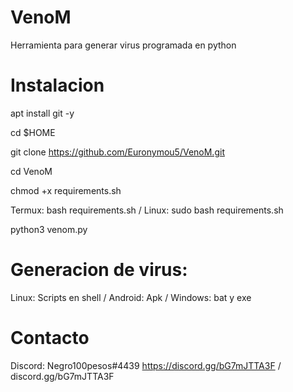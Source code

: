 # VenoM
Herramienta para generar virus programada en python
# Instalacion
apt install git -y

cd $HOME

git clone https://github.com/Euronymou5/VenoM.git

cd VenoM

chmod +x requirements.sh

Termux: bash requirements.sh / Linux: sudo bash requirements.sh

python3 venom.py

# Generacion de virus:
Linux: Scripts en shell / Android: Apk / Windows: bat y exe

# Contacto
Discord: Negro100pesos#4439
https://discord.gg/bG7mJTTA3F / discord.gg/bG7mJTTA3F
